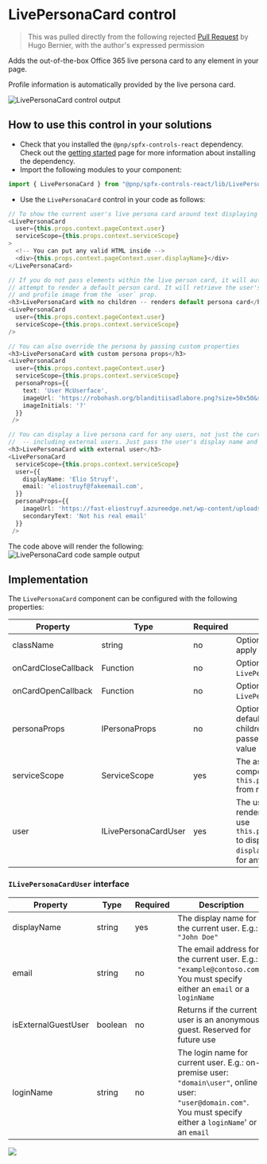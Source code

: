 # LivePersonaCard control

> This was pulled directly from the following rejected [Pull Request](https://github.com/pnp/sp-dev-fx-controls-react/pull/353/commits/16595698c49efd1e236cf5159a6c8ddc275e49de?file-filters%5B%5D=.ts&file-filters%5B%5D=.tsx#diff-7b59c134b6c83b922ade946400924f9e42d8d609c2328073917078ccee236905R4) by Hugo Bernier, with the author's expressed permission 

Adds the out-of-the-box Office 365 live persona card to any element in your page.

Profile information is automatically provided by the live persona card.

![LivePersonaCard control output](../assets/LivePersonaCard.gif)

## How to use this control in your solutions

- Check that you installed the `@pnp/spfx-controls-react` dependency. Check out the [getting started](../#getting-started) page for more information about installing the dependency.
- Import the following modules to your component:

```TypeScript
import { LivePersonaCard } from "@pnp/spfx-controls-react/lib/LivePersonaCard";
```

- Use the `LivePersonaCard` control in your code as follows:

```Typescript
// To show the current user's live persona card around text displaying their name
<LivePersonaCard
  user={this.props.context.pageContext.user}
  serviceScope={this.props.context.serviceScope}
>
  <!-- You can put any valid HTML inside -->
  <div>{this.props.context.pageContext.user.displayName}</div>
</LivePersonaCard>

// If you do not pass elements within the live person card, it will automatically
// attempt to render a default person card. It will retrieve the user's name, email
// and profile image from the `user` prop.
<h3>LivePersonaCard with no children -- renders default persona card</h3>
<LivePersonaCard
  user={this.props.context.pageContext.user}
  serviceScope={this.props.context.serviceScope}
/>

// You can also override the persona by passing custom properties
<h3>LivePersonaCard with custom persona props</h3>
<LivePersonaCard
  user={this.props.context.pageContext.user}
  serviceScope={this.props.context.serviceScope}
  personaProps={{
    text: 'User McUserface',
    imageUrl: 'https://robohash.org/blanditiisadlabore.png?size=50x50&set=set1',
    imageInitials: '?'
  }}
 />

// You can display a live persona card for any users, not just the current user
//  -- including external users. Just pass the user's display name and email
<h3>LivePersonaCard with external user</h3>
<LivePersonaCard
  serviceScope={this.props.context.serviceScope}
  user={{
    displayName: 'Elio Struyf',
    email: 'eliostruyf@fakeemail.com',
  }}
  personaProps={{
    imageUrl: 'https://fast-eliostruyf.azureedge.net/wp-content/uploads/2019/07/eliostruyf-jyvaskyla-250x250.jpg',
    secondaryText: 'Not his real email'
  }}
 />

```

The code above will render the following:
![LivePersonaCard code sample output](../assets/LivePersonaCardSample.png)

## Implementation

The `LivePersonaCard` component can be configured with the following properties:

| Property | Type | Required | Description |
| ---- | ---- | ---- | ---- |
| className | string | no | Optional additional CSS class(es) to apply to the LivePersonaCard. |
| onCardCloseCallback | Function | no | Optional callback for when `LivePersonaCard` is closed |
| onCardOpenCallback | Function | no | Optional callback for when `LivePersonaCard` is opened |
| personaProps | IPersonaProps | no | Optional properties to render the default persona card when no children are passed. If children are passed to the LivePersonaCard, this value will be ignored. |
| serviceScope | ServiceScope | yes | The associated `ServiceScope` for this component. Simply use `this.props.context.serviceScope` from most components. |
| user | ILivePersonaCardUser | yes | The user for whom you wish to render the live persona card. You can use `this.props.context.pageContext.user` to display the current user, or pass `displayName` and `email` or `loginName` for any other user |

### `ILivePersonaCardUser` interface

| Property | Type | Required | Description |
| ---- | ---- | ---- | ---- |
| displayName | string | yes | The display name for the current user. E.g.: `"John Doe"` |
| email | string | no | The email address for the current user. E.g.: `"example@contoso.com"`. You must specify either an `email` or a `loginName` |
| isExternalGuestUser | boolean | no | Returns if the current user is an anonymous guest. Reserved for future use |
| loginName | string | no | The login name for current user. E.g.: on-premise user: `"domain\user"`, online user: `"user@domain.com"`. You must specify either a `loginName`' or an `email`|

![](https://telemetry.sharepointpnp.com/sp-dev-fx-controls-react/wiki/controls/LivePersonaCard)
